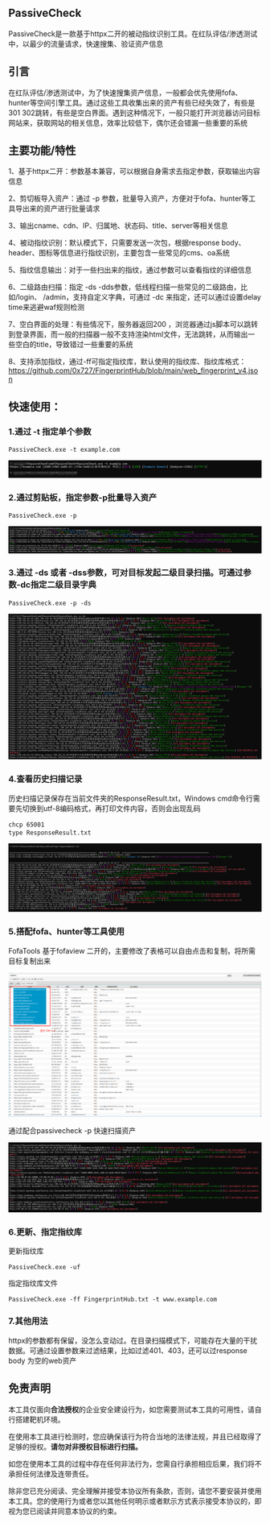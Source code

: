 ## PassiveCheck

PassiveCheck是一款基于httpx二开的被动指纹识别工具。在红队评估/渗透测试中，以最少的流量请求，快速搜集、验证资产信息



## 引言

在红队评估/渗透测试中，为了快速搜集资产信息，一般都会优先使用fofa、hunter等空间引擎工具。通过这些工具收集出来的资产有些已经失效了，有些是301 302跳转，有些是空白界面。遇到这种情况下，一般只能打开浏览器访问目标网站来，获取网站的相关信息，效率比较低下，偶尔还会错漏一些重要的系统



## 主要功能/特性

1、基于httpx二开：参数基本兼容，可以根据自身需求去指定参数，获取输出内容信息

2、剪切板导入资产：通过 -p 参数，批量导入资产，方便对于fofa、hunter等工具导出来的资产进行批量请求

3、输出cname、cdn、IP、归属地、状态码、title、server等相关信息

4、被动指纹识别：默认模式下，只需要发送一次包，根据response body、header、图标等信息进行指纹识别，主要包含一些常见的cms、oa系统

5、指纹信息输出：对于一些扫出来的指纹，通过参数可以查看指纹的详细信息

6、二级路由扫描：指定 -ds -dds参数，低线程扫描一些常见的二级路由，比如/login、 /admin，支持自定义字典，可通过 -dc 来指定，还可以通过设置delay time来逃避waf规则检测

7、空白界面的处理：有些情况下，服务器返回200 ，浏览器通过js脚本可以跳转到登录界面，而一般的扫描器一般不支持渲染html文件，无法跳转，从而输出一些空白的title，导致错过一些重要的系统

8、支持添加指纹，通过-ff可指定指纹库，默认使用的指纹库、指纹库格式：https://github.com/0x727/FingerprintHub/blob/main/web_fingerprint_v4.json





## 快速使用：

### 1.通过 -t 指定单个参数

```
PassiveCheck.exe -t example.com
```

![image-20250226164726398](assets/image-20250226164726398.png)



### 2.通过剪贴板，指定参数-p批量导入资产

```
PassiveCheck.exe -p
```

![image-20250226165849083](assets/image-20250226165849083.png)



### 3.通过 -ds 或者 -dss参数，可对目标发起二级目录扫描。可通过参数-dc指定二级目录字典

```
PassiveCheck.exe -p -ds
```

![image-20250227093746648](assets/image-20250227093746648.png)



### 4.查看历史扫描记录

历史扫描记录保存在当前文件夹的ResponseResult.txt，Windows cmd命令行需要先切换到utf-8编码格式，再打印文件内容，否则会出现乱码

```
chcp 65001
type ResponseResult.txt
```

![image-20250227111339373](assets/image-20250227111339373.png)



### 5.搭配fofa、hunter等工具使用

FofaTools 基于fofaview 二开的，主要修改了表格可以自由点击和复制，将所需目标复制出来

![image-20250227100944365](assets/image-20250227100944365.png)



通过配合passivecheck -p 快速扫描资产

![image-20250227101053082](assets/image-20250227101053082.png)



### 6.更新、指定指纹库

更新指纹库

```
PassiveCheck.exe -uf
```

指定指纹库文件

```
PassiveCheck.exe -ff FingerprintHub.txt -t www.example.com
```



### 7.其他用法

httpx的参数都有保留，没怎么变动过。在目录扫描模式下，可能存在大量的干扰数据。可通过设置参数来过滤结果，比如过滤401、403，还可以过response body 为空的web资产



## 免责声明

本工具仅面向**合法授权**的企业安全建设行为，如您需要测试本工具的可用性，请自行搭建靶机环境。

在使用本工具进行检测时，您应确保该行为符合当地的法律法规，并且已经取得了足够的授权。**请勿对非授权目标进行扫描。**

如您在使用本工具的过程中存在任何非法行为，您需自行承担相应后果，我们将不承担任何法律及连带责任。

除非您已充分阅读、完全理解并接受本协议所有条款，否则，请您不要安装并使用本工具。您的使用行为或者您以其他任何明示或者默示方式表示接受本协议的，即视为您已阅读并同意本协议的约束。
